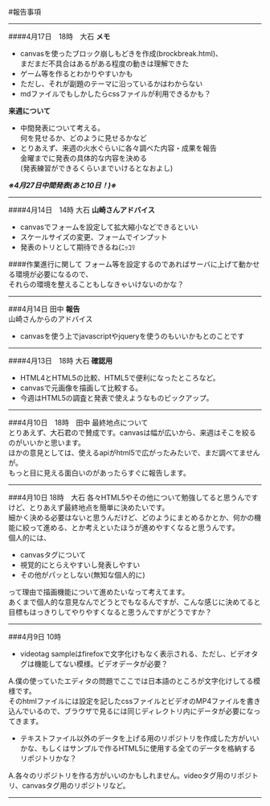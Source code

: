 #報告事項
<!--※テンプレート参考
___
####4月？日　？時(任意)
内容
最上段に挿入(ここのコメントアウト部分の真下)

-->

___
####4月17日　18時　大石
__メモ__  

* canvasを使ったブロック崩しもどきを作成(brockbreak.html)、  
まだまだ不具合はあるがある程度の動きは理解できた
* ゲーム等を作るとわかりやすいかも
* ただし、それが副題のテーマに沿っているかはわからない
* mdファイルでもしかしたらcssファイルが利用できるかも？

__来週について__

* 中間発表について考える。  
何を見せるか、どのように見せるかなど
* とりあえず、来週の火水ぐらいに各々調べた内容・成果を報告  
金曜までに発表の具体的な内容を決める  
(発表練習ができるくらいまでいけるとなおよし)

___※4月27日中間発表(あと10日！)※___
___
####4月14日　14時 大石
__山崎さんアドバイス__

* canvasでフォームを設定して拡大縮小などできるといい
* スケールサイズの変更、フォームでインプット
* 発表のトリとして期待できるね(ﾆｯｺﾘ

####作業進行に関して
フォーム等を設定するのであればサーバに上げて動かせる環境が必要になるので、  
それらの環境を整えることもしなきゃいけないのかな？

___
###4月14日 田中
__報告__  
山崎さんからのアドバイス  


- canvasを使う上でjavascriptやjqueryを使うのもいいかもとのことです



___
####4月13日　18時 大石
__確認用__

* HTML4とHTML5の比較、HTML5で便利になったところなど。
* canvasで元画像を描画して比較する。
* 今週はHTML5の調査と発表で使えようなものピックアップ。


___
###4月10日　18時　田中
最終地点について  
とりあえず、大石君ので賛成です。canvasは幅が広いから、来週はそこを絞るのがいいかと思います。  
ほかの意見としては、使えるapiがhtml5で広がったみたいで、まだ調べてませんが。  
もっと目に見える面白いのがあったらすぐに報告します。

___
###4月10日 18時　大石
各々HTML5やその他について勉強してると思うんですけど、とりあえず最終地点を簡単に決めたいです。<br>
細かく決める必要はないと思うんだけど、どのようにまとめるかとか、何かの機能に絞って進める、とか考えといたほうが進めやすくなると思うんです。  
個人的には、  

* canvasタグについて
* 視覚的にとらえやすいし発表しやすい
* その他がパッとしない(無知な個人的に)

って理由で描画機能について進めたいなって考えてます。  
あくまで個人的な意見なんでどうとでもなるんですが、こんな感じに決めてると目標もはっきりしてやりやすくなると思うんですがどうですか？
___
###4月9日 10時
* videotag sampleはfirefoxで文字化けもなく表示される、ただし、ビデオタグは機能してない模様。ビデオデータが必要？

A.僕の使っていたエディタの問題でここでは日本語のところが文字化けしてる模様です。  
そのhtmlファイルには設定を記したcssファイルとビデオのMP4ファイルを書き込んでいるので、ブラウザで見るには同じディレクトリ内にデータが必要になってきます。

* テキストファイル以外のデータを上げる用のリポジトリを作成した方がいいかな、もしくはサンプルで作るHTML5に使用する全てのデータを格納するリポジトリかな？

A.各々のリポジトリを作る方がいいのかもしれません。videoタグ用のリポジトリ、canvasタグ用のリポジトリなど。
___